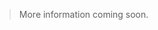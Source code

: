 <webui-data data-page-title="About {APP_NAME}" data-page-subtitle=""></webui-data>

> More information coming soon.

<webui-content cache src="https://cdn.myfi.ws/d/about-stoic-dreams.md"></webui-content>
